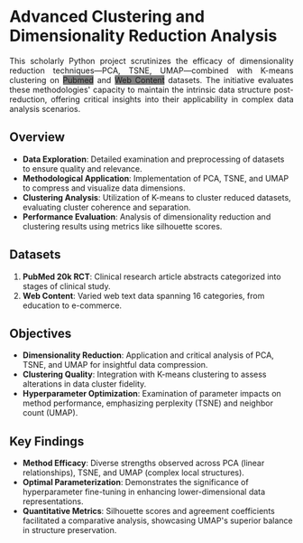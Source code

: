 <h1>Advanced Clustering and Dimensionality Reduction Analysis</h1>

<p align="justify">
This scholarly Python project scrutinizes the efficacy of dimensionality reduction techniques—PCA, TSNE, UMAP—combined with K-means clustering on <span style="background-color: grey;">Pubmed</span> and <span style="background-color: grey;">Web Content</span> datasets. The initiative evaluates these methodologies' capacity to maintain the intrinsic data structure post-reduction, offering critical insights into their applicability in complex data analysis scenarios.
</p>

<h2>Overview</h2>

<ul>
    <li><strong>Data Exploration</strong>: Detailed examination and preprocessing of datasets to ensure quality and relevance.</li>
    <li><strong>Methodological Application</strong>: Implementation of PCA, TSNE, and UMAP to compress and visualize data dimensions.</li>
    <li><strong>Clustering Analysis</strong>: Utilization of K-means to cluster reduced datasets, evaluating cluster coherence and separation.</li>
    <li><strong>Performance Evaluation</strong>: Analysis of dimensionality reduction and clustering results using metrics like silhouette scores.</li>
</ul>

<h2>Datasets</h2>

<ol>
    <li><strong>PubMed 20k RCT</strong>: Clinical research article abstracts categorized into stages of clinical study.</li>
    <li><strong>Web Content</strong>: Varied web text data spanning 16 categories, from education to e-commerce.</li>
</ol>

<h2>Objectives</h2>

<ul>
    <li><strong>Dimensionality Reduction</strong>: Application and critical analysis of PCA, TSNE, and UMAP for insightful data compression.</li>
    <li><strong>Clustering Quality</strong>: Integration with K-means clustering to assess alterations in data cluster fidelity.</li>
    <li><strong>Hyperparameter Optimization</strong>: Examination of parameter impacts on method performance, emphasizing perplexity (TSNE) and neighbor count (UMAP).</li>
</ul>

<h2>Key Findings</h2>

<p align="justify">
<ul>
    <li><strong>Method Efficacy</strong>: Diverse strengths observed across PCA (linear relationships), TSNE, and UMAP (complex local structures).</li>
    <li><strong>Optimal Parameterization</strong>: Demonstrates the significance of hyperparameter fine-tuning in enhancing lower-dimensional data representations.</li>
    <li><strong>Quantitative Metrics</strong>: Silhouette scores and agreement coefficients facilitated a comparative analysis, showcasing UMAP's superior balance in structure preservation.</li>
</ul>
</p>

